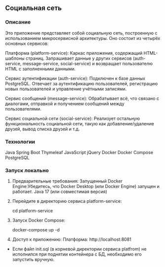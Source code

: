 ## Социальная сеть 

### Описание

Это приложение представляет собой социальную сеть, построенную с использованием микросервисной архитектуры. Оно состоит из четырёх основных сервисов:

Платформа (platform-service): Каркас приложения, содержащий HTML-шаблоны страниц. Запрашивает данные у других сервисов (auth-service, message-service, social-service) и возвращает пользователю HTML с заполненными данными.

Сервис аутентификации (auth-service): Подключен к базе данных PostgreSQL. Отвечает за аутентификацию пользователей, регистрацию новых пользователей и управление учётными записями.

Сервис сообщений (message-service): Обрабатывает всё, что связано с диалогами, отправкой и получением сообщений между пользователями.

Сервис социальной сети (social-service): Реализует остальную функциональность социальной сети, такую как добавление/удаление друзей, вывод списка друзей и т.д.

### Технологии

Java 
Spring Boot
Thymeleaf
JavaScript
jQuery
Docker
Docker Compose
PostgreSQL

### Запуск локально

1. Предварительные требования:
   Запущенный Docker Engine:Убедитесь, что Docker Desktop (или Docker Engine) запущен и работает.
   Java 17 (или совместимая версия) 

2. Перейдите в директорию сервиса platform-service:
   
   cd platform-service
   

3. Запуск Docker Compose:
   
   docker-compose up -d
   

4. Доступ к приложению:
   Платформа:  http://localhost:8081 
* Если файл init.sql (в корневой директории сервиса platfrom) не исполнился при поднятии контейнера с БД, необходимо его запустить вручную.
